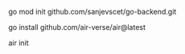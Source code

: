 go mod init github.com/sanjevscet/go-backend.git

go install github.com/air-verse/air@latest

air init
